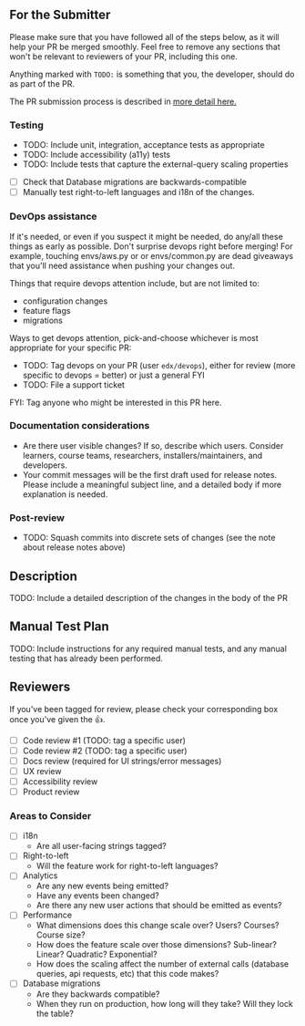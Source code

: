 ## For the Submitter
Please make sure that you have followed all of the steps below, as
it will help your PR be merged smoothly. Feel free to remove any
sections that won't be relevant to reviewers of your PR, including this
one.

Anything marked with `TODO:` is something that you, the developer, should
do as part of the PR.

The PR submission process is described in [more detail here.](http://edx.readthedocs.org/projects/edx-developer-guide/en/latest/process/index.html)

### Testing
- TODO: Include unit, integration, acceptance tests as appropriate
- TODO: Include accessibility (a11y) tests
- TODO: Include tests that capture the external-query scaling properties
- [ ] Check that Database migrations are backwards-compatible
- [ ] Manually test right-to-left languages and i18n
  of the changes.

### DevOps assistance
If it's needed, or even if you suspect it might be needed, do any/all these
things as early as possible. Don't surprise devops right before merging!
For example, touching envs/aws.py or or envs/common.py are dead giveaways
that you'll need assistance when pushing your changes out.

Things that require devops attention include, but are not limited to:
- configuration changes
- feature flags
- migrations

Ways to get devops attention, pick-and-choose whichever is most appropriate for your specific PR:
- TODO: Tag devops on your PR (user `edx/devops`), either for review (more specific to devops = better) or just a general FYI
- TODO: File a support ticket

FYI: Tag anyone who might be interested in this PR here.

### Documentation considerations
- Are there user visible changes? If so, describe which users. Consider learners, course teams,
  researchers, installers/maintainers, and developers.
- Your commit messages will be the first draft used for release notes. Please include a meaningful
  subject line, and a detailed body if more explanation is needed.

### Post-review
- TODO: Squash commits into discrete sets of changes (see the note about release notes above)

## Description

TODO: Include a detailed description of the changes in the body of the PR

## Manual Test Plan

TODO: Include instructions for any required manual tests, and any manual testing that has
already been performed.

## Reviewers
If you've been tagged for review, please check your corresponding box once you've given the :+1:.
- [ ] Code review #1 (TODO: tag a specific user)
- [ ] Code review #2 (TODO: tag a specific user)
- [ ] Docs review (required for UI strings/error messages)
- [ ] UX review
- [ ] Accessibility review
- [ ] Product review

### Areas to Consider
- [ ] i18n 
    - Are all user-facing strings tagged?
- [ ] Right-to-left
    - Will the feature work for right-to-left languages?
- [ ] Analytics
    - Are any new events being emitted?
    - Have any events been changed?
    - Are there any new user actions that should be emitted as events?
- [ ] Performance
    - What dimensions does this change scale over? Users? Courses? Course size?
    - How does the feature scale over those dimensions? Sub-linear? Linear? Quadratic? Exponential?
    - How does the scaling affect the number of external calls (database queries,
      api requests, etc) that this code makes?
- [ ] Database migrations
    - Are they backwards compatible?
    - When they run on production, how long will they take? Will they lock the table?

